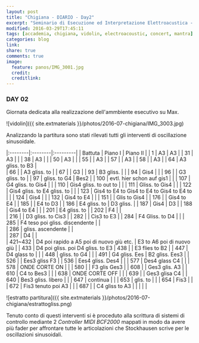 ```yaml
---
layout: post
title: "Chigiana - DIARIO - Day2"
excerpt: "Seminario di Esecuzione ed Interpretazione Elettroacustica - Alvise Vidolin"
modified: 2016-03-29T17:45:11
tags: [accademia, chigiana, vidolin, electroacoustic, concert, mantra]
categories: blog
link:
share: true
comments: true
image:
  feature: panos/IMG_3001.jpg
  credit:
  creditlink:
---
```


### DAY 02

Giornata dedicata alla realizzazione dell'ammbiente esecutivo su Max.

![vidolin]({{ site.extmaterials }}/photos/2016-07-chigiana/IMG_3003.jpg)

Analizzando la partitura sono stati rilevati tutti gli interventi di
oscillazione sinusoidale.

|:--------|:--------|:---------|
| Battuta	| Piano I | Piano II |
| 1       | A3      | A3       |
| 31      | A3      |          |
| 38      | A3      |          |
| 50      | A3      |          |
| 55      |         | A3       |
| 57      |         | A3       |
| 58      |         | A3       |
| 64      | A3 gliss. to B3    |		
| 66			| | A3 gliss. to     |
| 67			| | G3               |
| 93	    | B3 gliss. |        |
| 94      | Gis4    |          |
| 96      | | G3 gliss. to     |
| 97      | gliss. to G4 | Bes2 |
| 100     |	evtl. hier schon auf gis1 | |
| 107     |	G4 gliss. to Gis4 | |
| 110	    | Gis4 gliss. to out to | |
| 111	    | Gliss. to Gis4 |   |
| 122     | Gis4 gliss. to E4 gliss. to | |
| 123     |	Gis4 to E4 to Gis4 to E4 to Gis4 to E4 to | |
| 124     | Gis4    |          |
| 132     | Gis4 to E4 |       |
| 151     | | Glis to Gis4     |
| 176     | | Gis4 to E4       |
| 185     | | E4 to D3         |
| 186     | E4 gliss. to | D3 gliss. |
| 187     | Gis4    | D3       |
| 188     | Gis4 to E4 |       |
| 201	    | E4 gliss. to       |
| 202	    | F4 |               |		
| 216	    | | D3 gliss. to Cis3 |
| 282	    | | Cis3 to E3       |
| 284	    | F4 Gliss. to D4 |  |
| 285	    | F4 teso poi gliss. discendente | |		
| 286	    | gliss. ascendente | |		
| 287	    | D4 | |		
| 421~432 | D4 poi rapido a A5 poi di nuovo giù etc. | E3 to A6 poi di nuovo giù |
| 433     |	D4 poi gliss.  poi D4		gliss. to E3
| 438     | | E3 flies to B2 |
| 447     |	D4 glass to | |
| 448     |	gliss. to G4 | |
| 491     |	G4 gliss. Ees	| B2 gliss. Ees3 |
| 526     | | Ees3 gliss F3 |
| 536     |	Ees4 gliss. Des4 | |
| 577     |	Des4 glass C4 | |
| 578     |	ONDE CORTE ON | |
| 580     | | F3 glis Ges3 |
| 608     | | Ges3 glis. A3 |
| 610     |	C4 to Bes3 | |
| 638     |	ONDE CORTE OFF | |
| 639     | | Ges3 glisa C4 |
| 640     |	Bes3 gliss. libero | |
| 647     |	continua | |
| 653     |	glis. to | |
| 654     |	Fis3 | |
| 672     |	Fis3 tenuto poi A3 | |
| 687     | | C4 gliss to A3 |
| | | |

![estratto partitura]({{ site.extmaterials }}/photos/2016-07-chigiana/estrattogliss.png)

Tenuto conto di questi interventi si è proceduto alla scrittura di sistemi di controllo mediante
2 *Controller MIDI BCF2000* mappati in modo da avere più fader per affrontare tutte le articolazioni
che Stockhausen scrive per le oscillazioni sinusoidali.
